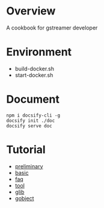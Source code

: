# Overview

A cookbook for gstreamer developer

# Environment

* build-docker.sh
* start-docker.sh

# Document

```
npm i docsify-cli -g
docsify init ./doc
docsify serve doc
```

# Tutorial
* [preliminary](0.preliminary.md)
* [basic](1.basic.md)
* [faq](10.faq.md)
* [tool](11.tool.md)
* [glib](12.glib.md)
* [gobject](13.gobject.md)


